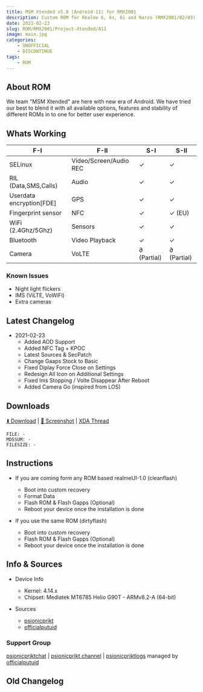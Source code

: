 ```yaml
---
title: MSM Xtended v5.0 (Android-11) for RMX2001
description: Custom ROM for Realme 6, 6s, 6i and Narzo (RMX2001/02/03)
date: 2021-02-23
slug: ROM/RMX2001/Project-Xtended/A11
image: main.jpg
categories:
    - UNOFFICIAL
    - DISCONTINUE
tags:
    - ROM
---
```


## About ROM
We team "MSM Xtended" are here with new era of Android. We have tried our best to blend it with all available options, features and stability of different ROMs in to one for better user experience.

## Whats Working
F-I | F-II | S-I | S-II
---------|---------|---------|---------
SELinux | Video/Screen/Audio REC | ✓ | ✓
RIL (Data,SMS,Calls) | Audio | ✓ | ✓
Userdata encryption[FDE] | GPS | ✓ | ✓
Fingerprint sensor | NFC | ✓ | ✓ (EU)
WiFi (2.4Ghz/5Ghz) | Sensors | ✓ | ✓
Bluetooth | Video Playback | ✓ | ✓
Camera | VoLTE | ∂ (Partial) | ∂ (Partial)

### Known Issues
* Night light flickers
* IMS (ViLTE, VoWiFi)
* Extra cameras

## Latest Changelog
* 2021-02-23
  * Added AOD Support
  * Added NFC Tag + KPOC
  * Latest Sources & SecPatch
  * Change Gaaps Stock to Basic
  * Fixed Diplay Force Close on Settings
  * Redesign All Icon on Additional Settings
  * Fixed Ims Stopping / Volte Disappear After Reboot
  * Added Camera Go (inspired from LOS)

## Downloads
[⬇️ Download](#DISCONTINUE) | [🌆 Screenshot](https://t.me/psionicprjkt) | [XDA Thread](https://forum.xda-developers.com/t/rom-11-unofficial-msm-xtended-v5-0-25-02-2021-discontinued.4239185)

```
FILE: -
MD5SUM: -
FILESIZE: -
```

## Instructions
* If you are coming form any ROM based realmeUI-1.0 (cleanflash)
  * Boot into custom recovery
  * Format Data
  * Flash ROM &  Flash Gapps (Optional)
  * Reboot your device once the installation is done

* If you use the same ROM (dirtyflash)
  * Boot into custom recovery
  * Flash ROM &  Flash Gapps (Optional)
  * Reboot your device once the installation is done

## Info & Sources
* Device Info
  * Kernel: 4.14.x
  * Chipset: Mediatek MT6785 Helio G90T - ARMv8.2-A (64-bit)

* Sources
  * [psionicprjkt](https://github.com/psionicprjkt)
  * [officialputuid](https://github.com/officialputuid)

### Support Group
[psionicprjktchat](https://t.me/psionicprjktchat) | [psionicprjkt channel](https://t.me/psionicprjkt) | [psionicprjktlogs](https://t.me/psionicprjktlogs) managed by [officialputuid](https://t.me/officialputuid)

## Old Changelog
